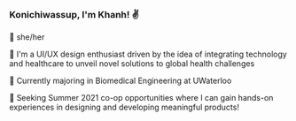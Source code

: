 ### Konichiwassup, I'm Khanh! :v:

<!--
**bxokhxnhle/bxokhxnhle** is a ✨ _special_ ✨ repository because its `README.md` (this file) appears on your GitHub profile.

Here are some ideas to get you started:

-->
:seedling: she/her

:cactus: I'm a UI/UX design enthusiast driven by the idea of integrating technology and healthcare to unveil novel solutions to global health challenges

🦾 Currently majoring in Biomedical Engineering at UWaterloo 

:milky_way: Seeking Summer 2021 co-op opportunities where I can gain hands-on experiences in designing and developing meaningful products!
